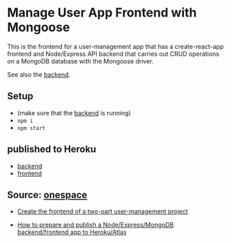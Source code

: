 
#  Manage User App Frontend with Mongoose

This is the frontend for a user-management app that has a create-react-app frontend and Node/Express API backend that carries out CRUD operations on a MongoDB database with the Mongoose driver.

See also the [backend](https://https://user-app-mongoose-backend.herokuapp.com).

## Setup

- (make sure that the [backend](https://github.com/Pierluigi10/user_app_with_mongoose_backend) is running)
- `npm i`
- `npm start`



## published to Heroku
- [backend](https://user-app-mongoose-backend.herokuapp.com/)
- [frontend](https://user-app-mongoose-frontend.herokuapp.com/) 





## Source:  [onespace](https://onespace.netlify.app/)

- [Create the frontend of a two-part user-management project](https://onespace.netlify.app/howtos?id=433)

- [How to prepare and publish a Node/Express/MongoDB backend/frontend app to Heroku/Atlas](https://onespace.netlify.app/howtos?id=435)

